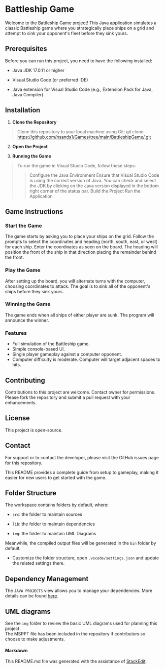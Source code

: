 # Battleship Game
Welcome to the Battleship Game project! This Java application simulates a classic Battleship game where you strategically place ships on a grid and attempt to sink your opponent's fleet before they sink yours.

## Prerequisites

Before you can run this project, you need to have the following installed:
- Java JDK 17.0.11 or higher

- Visual Studio Code (or preferred IDE)

- Java extension for Visual Studio Code (e.g., Extension Pack for Java, Java Compiler)

## Installation

1.  **Clone the Repository**

> Clone this repository to your local machine using Git:
> git clone https://github.com/nsands1/Games/tree/main/BattleshipGame/.git

2. **Open the Project**

3. **Running the Game**
>To run the game in Visual Studio Code, follow these steps:
>>Configure the Java Environment
>>Ensure that Visual Studio Code is using the correct version of Java. You can check and select the JDK by clicking on the Java version displayed in the bottom right corner of the status bar.
>>Build the Project
>>Run the Application

## Game Instructions

### Start the Game

The game starts by asking you to place your ships on the grid. Follow the prompts to select the coordinates and heading (north, south, east, or west) for each ship. Enter the coordinates as seen on the board. The heading will position the front of the ship in that direction placing the remainder behind the front.

### Play the Game

After setting up the board, you will alternate turns with the computer, choosing coordinates to attack. The goal is to sink all of the opponent's ships before they sink yours.

### Winning the Game

The game ends when all ships of either player are sunk. The program will announce the winner.

### Features

- Full simulation of the Battleship game.
- Simple console-based UI.
- Single player gameplay against a computer opponent.
- Computer difficulty is moderate. Computer will target adjacent spaces to hits.

## Contributing

Contributions to this project are welcome. Contact owner for permissions. Please fork the repository and submit a pull request with your enhancements.
  
## License

This project is open-source.  

## Contact

For support or to contact the developer, please visit the GitHub issues page for this repository.

This README provides a complete guide from setup to gameplay, making it easier for new users to get started with the game.

## Folder Structure

The workspace contains folders by default, where:

-  `src`: the folder to maintain sources

-  `lib`: the folder to maintain dependencies

-  `img`: the folder to maintain UML Diagrams

Meanwhile, the compiled output files will be generated in the `bin` folder by default.
- Customize the folder structure, open `.vscode/settings.json` and update the related settings there.

## Dependency Management

The `JAVA PROJECTS` view allows you to manage your dependencies. More details can be found [here](https://github.com/microsoft/vscode-java-dependency#manage-dependencies).

## UML diagrams
See the `img` folder to review the basic UML diagrams used for planning this project.  
The MSPPT file has been included in the repository if contributors so choose to make adjustments.

#### Markdown 
This README.md file was generated with the assistance of [StackEdit](https://stackedit.io/app#).
